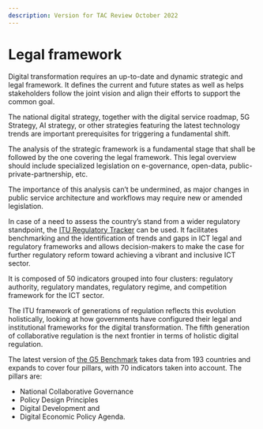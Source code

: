 ```yaml
---
description: Version for TAC Review October 2022
---
```


# Legal framework

Digital transformation requires an up-to-date and dynamic strategic and legal framework. It defines the current and future states as well as helps stakeholders follow the joint vision and align their efforts to support the common goal.&#x20;

The national digital strategy, together with the digital service roadmap, 5G Strategy, AI strategy, or other strategies featuring the latest technology trends are important prerequisites for triggering a fundamental shift.&#x20;

The analysis of the strategic framework is a fundamental stage that shall be followed by the one covering the legal framework. This legal overview should include specialized legislation on e-governance, open-data, public-private-partnership, etc.&#x20;

The importance of this analysis can’t be undermined, as major changes in public service architecture and workflows may require new or amended legislation.&#x20;

In case of a need to assess the country’s stand from a wider regulatory standpoint, the [ITU Regulatory Tracker](https://app.gen5.digital/tracker/metrics?\_gl=1\*7u4bar\*\_ga\*Nzc3MjQyMjY0LjE2NjExNTg4NTc.\*\_ga\_27GW57NRWK\*MTY2MTE5NzYxNy4xLjEuMTY2MTE5ODMyNi4wLjAuMA..&\_ga=2.43585701.1217164096.1661158857-777242264.1661158857) can be used. It facilitates benchmarking and the identification of trends and gaps in ICT legal and regulatory frameworks and allows decision-makers to make the case for further regulatory reform toward achieving a vibrant and inclusive ICT sector. &#x20;

It is composed of 50 indicators grouped into four clusters: regulatory authority, regulatory mandates, regulatory regime, and competition framework for the ICT sector.&#x20;

The ITU framework of generations of regulation reflects this evolution holistically, looking at how governments have configured their legal and institutional frameworks for the digital transformation. The fifth generation of collaborative regulation is the next frontier in terms of holistic digital regulation.&#x20;

The latest version of [the G5 Benchmark](https://app.gen5.digital/benchmark/about) takes data from 193 countries and expands to cover four pillars, with 70 indicators taken into account. The pillars are: &#x20;

* National Collaborative Governance&#x20;
* Policy Design Principles&#x20;
* Digital Development and&#x20;
* Digital Economic Policy Agenda.&#x20;
